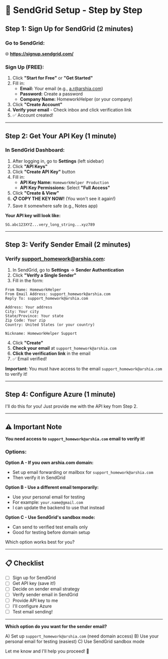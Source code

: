 # 📧 SendGrid Setup - Step by Step

## Step 1: Sign Up for SendGrid (2 minutes)

### Go to SendGrid:
🌐 **https://signup.sendgrid.com/**

### Sign Up (FREE):
1. Click **"Start for Free"** or **"Get Started"**
2. Fill in:
   - **Email:** Your email (e.g., a.r@arshia.com)
   - **Password:** Create a password
   - **Company Name:** HomeworkHelper (or your company)
3. Click **"Create Account"**
4. **Verify your email** - Check inbox and click verification link
5. ✅ Account created!

---

## Step 2: Get Your API Key (1 minute)

### In SendGrid Dashboard:

1. After logging in, go to **Settings** (left sidebar)
2. Click **"API Keys"**
3. Click **"Create API Key"** button
4. Fill in:
   - **API Key Name:** `HomeworkHelper Production`
   - **API Key Permissions:** Select **"Full Access"**
5. Click **"Create & View"**
6. **📋 COPY THE KEY NOW!** (You won't see it again!)
7. Save it somewhere safe (e.g., Notes app)

**Your API key will look like:**
```
SG.abc123XYZ...very_long_string...xyz789
```

---

## Step 3: Verify Sender Email (2 minutes)

### Verify support_homework@arshia.com:

1. In SendGrid, go to **Settings** → **Sender Authentication**
2. Click **"Verify a Single Sender"**
3. Fill in the form:

```
From Name: HomeworkHelper
From Email Address: support_homework@arshia.com
Reply To: support_homework@arshia.com

Address: Your address
City: Your city
State/Province: Your state
Zip Code: Your zip
Country: United States (or your country)

Nickname: HomeworkHelper Support
```

4. Click **"Create"**
5. **Check your email** at `support_homework@arshia.com`
6. **Click the verification link** in the email
7. ✅ Email verified!

**Important:** You must have access to the email `support_homework@arshia.com` to verify it!

---

## Step 4: Configure Azure (1 minute)

I'll do this for you! Just provide me with the API key from Step 2.

---

## ⚠️ Important Note

**You need access to `support_homework@arshia.com` email to verify it!**

### Options:

**Option A - If you own arshia.com domain:**
- Set up email forwarding or mailbox for `support_homework@arshia.com`
- Then verify it in SendGrid

**Option B - Use a different email temporarily:**
- Use your personal email for testing
- For example: `your.name@gmail.com`
- I can update the backend to use that instead

**Option C - Use SendGrid's sandbox mode:**
- Can send to verified test emails only
- Good for testing before domain setup

Which option works best for you?

---

## 📋 Checklist

- [ ] Sign up for SendGrid
- [ ] Get API key (save it!)
- [ ] Decide on sender email strategy
- [ ] Verify sender email in SendGrid
- [ ] Provide API key to me
- [ ] I'll configure Azure
- [ ] Test email sending!

---

**Which option do you want for the sender email?**

A) Set up `support_homework@arshia.com` (need domain access)
B) Use your personal email for testing (easiest)
C) Use SendGrid sandbox mode

Let me know and I'll help you proceed! 🚀

